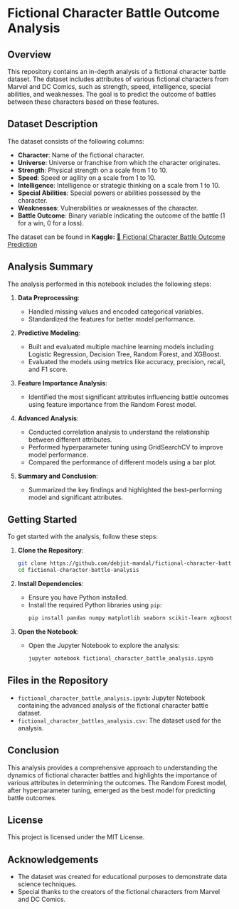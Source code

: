 
# Fictional Character Battle Outcome Analysis

## Overview
This repository contains an in-depth analysis of a fictional character battle dataset. The dataset includes attributes of various fictional characters from Marvel and DC Comics, such as strength, speed, intelligence, special abilities, and weaknesses. The goal is to predict the outcome of battles between these characters based on these features.

## Dataset Description
The dataset consists of the following columns:
- **Character**: Name of the fictional character.
- **Universe**: Universe or franchise from which the character originates.
- **Strength**: Physical strength on a scale from 1 to 10.
- **Speed**: Speed or agility on a scale from 1 to 10.
- **Intelligence**: Intelligence or strategic thinking on a scale from 1 to 10.
- **Special Abilities**: Special powers or abilities possessed by the character.
- **Weaknesses**: Vulnerabilities or weaknesses of the character.
- **Battle Outcome**: Binary variable indicating the outcome of the battle (1 for a win, 0 for a loss).

The dataset can be found in **Kaggle:** [🦸 Fictional Character Battle Outcome Prediction](https://www.kaggle.com/datasets/rabieelkharoua/fictional-character-battle-outcome-prediction)

## Analysis Summary
The analysis performed in this notebook includes the following steps:

1. **Data Preprocessing**:
   - Handled missing values and encoded categorical variables.
   - Standardized the features for better model performance.

2. **Predictive Modeling**:
   - Built and evaluated multiple machine learning models including Logistic Regression, Decision Tree, Random Forest, and XGBoost.
   - Evaluated the models using metrics like accuracy, precision, recall, and F1 score.

3. **Feature Importance Analysis**:
   - Identified the most significant attributes influencing battle outcomes using feature importance from the Random Forest model.

4. **Advanced Analysis**:
   - Conducted correlation analysis to understand the relationship between different attributes.
   - Performed hyperparameter tuning using GridSearchCV to improve model performance.
   - Compared the performance of different models using a bar plot.

5. **Summary and Conclusion**:
   - Summarized the key findings and highlighted the best-performing model and significant attributes.

## Getting Started
To get started with the analysis, follow these steps:

1. **Clone the Repository**:
   ```sh
   git clone https://github.com/debjit-mandal/fictional-character-battle-analysis.git
   cd fictional-character-battle-analysis
   ```

2. **Install Dependencies**:
   - Ensure you have Python installed.
   - Install the required Python libraries using `pip`:
     ```sh
     pip install pandas numpy matplotlib seaborn scikit-learn xgboost
     ```

3. **Open the Notebook**:
   - Open the Jupyter Notebook to explore the analysis:
     ```sh
     jupyter notebook fictional_character_battle_analysis.ipynb
     ```

## Files in the Repository
- `fictional_character_battle_analysis.ipynb`: Jupyter Notebook containing the advanced analysis of the fictional character battle dataset.
- `fictional_character_battles_analysis.csv`: The dataset used for the analysis.

## Conclusion
This analysis provides a comprehensive approach to understanding the dynamics of fictional character battles and highlights the importance of various attributes in determining the outcomes. The Random Forest model, after hyperparameter tuning, emerged as the best model for predicting battle outcomes.

## License
This project is licensed under the MIT License.

## Acknowledgements
- The dataset was created for educational purposes to demonstrate data science techniques.
- Special thanks to the creators of the fictional characters from Marvel and DC Comics.